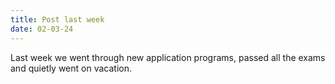 ```yaml
---
title: Post last week
date: 02-03-24
---
```


Last week we went through new application programs, passed all the exams and quietly went on vacation.
